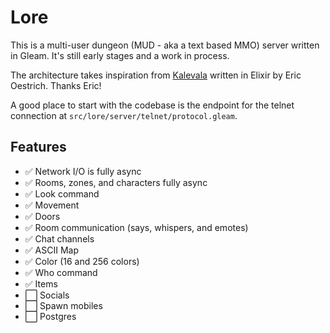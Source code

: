 # Lore

This is a multi-user dungeon (MUD - aka a text based MMO) server written in
Gleam. It's still early stages and a work in process.

The architecture takes inspiration from [Kalevala](https://github.com/oestrich/kalevala) written in Elixir by Eric Oestrich. Thanks Eric!

A good place to start with the codebase is the endpoint for the telnet
connection at `src/lore/server/telnet/protocol.gleam`.

## Features

- ✅ Network I/O is fully async
- ✅ Rooms, zones, and characters fully async
- ✅ Look command
- ✅ Movement
- ✅ Doors
- ✅ Room communication (says, whispers, and emotes)
- ✅ Chat channels
- ✅ ASCII Map
- ✅ Color (16 and 256 colors)
- ✅ Who command
- ✅ Items
- ⬜ Socials
- ⬜ Spawn mobiles
- ⬜ Postgres
